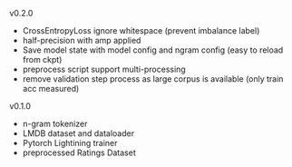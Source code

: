 v0.2.0  
- CrossEntropyLoss ignore whitespace (prevent imbalance label)
- half-precision with amp applied  
- Save model state with model config and ngram config (easy to reload from ckpt)  
- preprocess script support multi-processing  
- remove validation step process as large corpus is available (only train acc measured)  

v0.1.0  
- n-gram tokenizer
- LMDB dataset and dataloader
- Pytorch Lightining trainer
- preprocessed Ratings Dataset